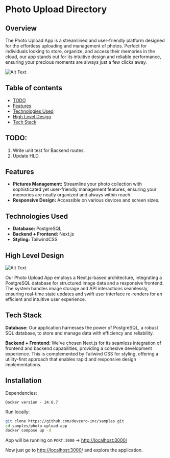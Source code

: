 # Photo Upload Directory

## Overview
The Photo Upload App is a streamlined and user-friendly platform designed for the effortless uploading and management of photos. Perfect for individuals looking to store, organize, and access their memories in the cloud, our app stands out for its intuitive design and reliable performance, ensuring your precious moments are always just a few clicks away.

![Alt Text](https://i.imgur.com/fYc1fAd.png)

## Table of contents
- [TODO](#todo)
- [Features](#features)
- [Technologies Used](#technologies-used)
- [High Level Design](#high-level-design)
- [Tech Stack](#tech-stack)

## TODO:
1. Write unit test for Backend routes.
1. Update HLD.

## Features
- **Pictures Management:** Streamline your photo collection with sophisticated yet user-friendly management features, ensuring your memories are neatly organized and always within reach.
- **Responsive Design:** Accessible on various devices and screen sizes.


## Technologies Used
- **Database:** PostgreSQL
- **Backend + Frontend:** Next.js
- **Styling:** TailwindCSS


## High Level Design

![Alt Text](https://i.imgur.com/XrHGDVc.jpg)

Our Photo Upload App employs a Next.js-based architecture, integrating a PostgreSQL database for structured image data and a responsive frontend. The system handles image storage and API interactions seamlessly, ensuring real-time state updates and swift user interface re-renders for an efficient and intuitive user experience.

## Tech Stack

**Database:** Our application harnesses the power of PostgreSQL, a robust SQL database, to store and manage data with efficiency and reliability.

**Backend + Frontend:** We've chosen Next.js for its seamless integration of frontend and backend capabilities, providing a cohesive development experience. This is complemented by Tailwind CSS for styling, offering a utility-first approach that enables rapid and responsive design implementations.


## Installation

Dependencies:
```
Docker version - 24.0.7
```


Run locally: 
```bash
git clone https://github.com/devzero-inc/samples.git
cd samples/photo-upload-app
docker compose up -d
```
App will be running on ```PORT:3000``` -> [http://localhost:3000/](http://localhost:3000/)

Now just go to [http://localhost:3000/](http://localhost:3000/) and explore the application.